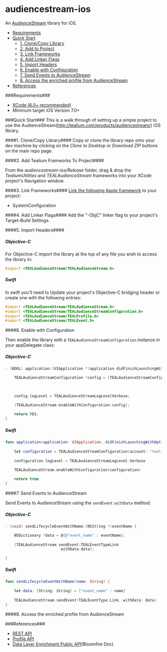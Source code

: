 # audiencestream-ios

An [AudienceStream](http://tealium.com/products/audiencestream/) library for iOS.

- [Requirements](#requirements)
- [Quick Start](#quick-start)
    - [1. Clone/Copy Library](#1-clonecopy-library)
    - [2. Add to Project](#2-add-to-project)
    - [3. Link Frameworks](#3-link-frameworks)
    - [4. Add Linker Flags](#4-add-linker-flags)
    - [5. Import Headers](#5-import-headers)
	- [6. Enable with Configuration](#6-enable-with-configuration)
    - [7. Send Events to AudienceStream](#7-send-events-to-audiencestream)
    - [8. Access the enriched profile from AudienceStream](#8-access-the-enriched-profile-from-audienceatream)
- [References](#references)

###Requirements###

- [XCode (6.0+ recommended)](https://developer.apple.com/xcode/downloads/)
- Minimum target iOS Version 7.0+

###Quick Start###
This is a walk through of setting up a simple project to use the AudienceStream(http://tealium.com/products/audiencestream/) iOS library.
	
####1. Clone/Copy Library####
Copy or clone the library repo onto your dev machine by clicking on the *Clone to Desktop* or *Download ZIP* buttons on the main repo page.

####2. Add Tealium Framworks To Project#### 

From the *audiencestream-ios/Release* folder, drag & drop the *TealiumUtilities* and *TEALAudienceStream* frameworks into your XCode project's Navigation window.

####3. Link Frameworks####
[Link the following Apple framework](https://developer.apple.com/library/ios/recipes/xcode_help-project_editor/Articles/AddingaLibrarytoaTarget.html) to your project:

- SystemConfiguration

####4. Add Linker Flags####
Add the "-ObjC" linker flag to your project's Target-Build Settings.

####5. Import Headers####

##### Objective-C
For Objective-C import the library at the top of any file you wish to access the library in:
  
```objective-c
#import <TEALAudienceStream/TEALAudienceStream.h>
```
##### Swift

In swift you'll need to Update your project's Objective-C bridging header or create one with the following entries:

```objective-c
#import <TEALAudienceStream/TEALAudienceStream.h>
#import <TEALAudienceStream/TEALAudienceStreamConfiguration.h>
#import <TEALAudienceStream/TEALProfile.h>
#import <TEALAudienceStream/TEALEvent.h>
```

####6. Enable with Configuration

Then enable the library with a ```TEALAudienceStreamConfiguration``` instance in your appDelegate class:

##### Objective-C

```objective-c
- (BOOL) application:(UIApplication *)application didFinishLaunchingWithOptions:(NSDictionary *)launchOptions {

    TEALAudienceStreamConfiguration *config = [TEALAudienceStreamConfiguration configurationWithAccount:@"tealiummobile"
                                                                                                profile:@"demo"
                                                                                            environment:@"dev"];

    config.logLevel = TEALAudienceStreamLogLevelVerbose;

    [TEALAudienceStream enableWithConfiguration:config];
    
    return YES;
}
```

##### Swift

```swift
func application(application: UIApplication, didFinishLaunchingWithOptions launchOptions: [NSObject: AnyObject]?) -> Bool {
    
    let configuration = TEALAudienceStreamConfiguration(account: "tealiummobile", profile: "demo", environment: "dev")
    
    configuration.logLevel = TEALAudienceStreamLogLevel.Verbose
    
    TEALAudienceStream.enableWithConfiguration(configuration)

    return true
}
```

####7. Send Events to AudienceStream

Send Events to AudienceStream using the ```sendEvent:withData``` method:

##### Objective-C

```objective-c
- (void) sendLifecycleEventWithName:(NSString *)eventName {

    NSDictionary *data = @{@"event_name" : eventName};
    
    [TEALAudienceStream sendEvent:TEALEventTypeLink
                         withData:data];

}
```
##### Swift

```swift
func sendLifecycleEventWithName(name: String) {
    
    let data: [String: String] = ["event_name" : name]
    
    TEALAudienceStream.sendEvent(TEALEventType.Link, withData: data)
}
```

####8. Access the enriched profile from AudienceStream


###References###

* [REST API](REST-API.md)
* [Profile API](API-Profile.md)
* [Data Layer Enrichment Public API](https://tealium.bloomfire.com/posts/915975-data-layer-enrichment-public-api)(Bloomfire Doc)

